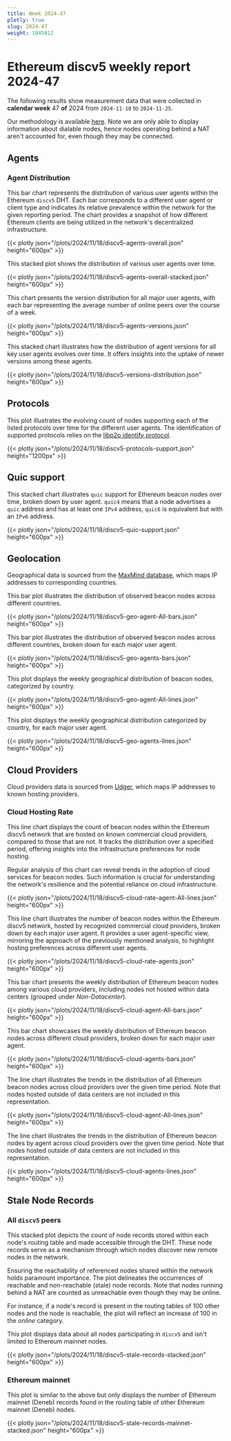```yaml
---
title: Week 2024-47
plotly: true
slug: 2024-47
weight: 1045612
---
```


# Ethereum discv5 weekly report 2024-47

The following results show measurement data that were collected in **calendar week** 47 **of** 2024 from `2024-11-18` to `2024-11-25`.

Our methodology is available [here](../methodology). Note we are only able to display information about dialable nodes, hence nodes operating behind a NAT aren't accounted for, even though they may be connected.

## Agents

### Agent Distribution

This bar chart represents the distribution of various user agents within the Ethereum `discv5` DHT. Each bar corresponds to a different user agent or client type and indicates its relative prevalence within the network for the given reporting period. The chart provides a snapshot of how different Ethereum clients are being utilized in the network's decentralized infrastructure.

{{< plotly json="/plots/2024/11/18/discv5-agents-overall.json" height="600px" >}}

This stacked plot shows the distribution of various user agents over time.

{{< plotly json="/plots/2024/11/18/discv5-agents-overall-stacked.json" height="600px" >}}

This chart presents the version distribution for all major user agents, with each bar representing the average number of online peers over the course of a week.

{{< plotly json="/plots/2024/11/18/discv5-agents-versions.json" height="600px" >}}

This stacked chart illustrates how the distribution of agent versions for all key user agents evolves over time. It offers insights into the uptake of newer versions among these agents.

{{< plotly json="/plots/2024/11/18/discv5-versions-distribution.json" height="600px" >}}

## Protocols

This plot illustrates the evolving count of nodes supporting each of the listed protocols over time for the different user agents. The identification of supported protocols relies on the [libp2p identify protocol](https://github.com/libp2p/specs/tree/master/identify).

{{< plotly json="/plots/2024/11/18/discv5-protocols-support.json" height="1200px" >}}

## Quic support

This stacked chart illustrates `quic` support for Ethereum beacon nodes over time, broken down by user agent. `quic4` means that a node advertises a `quic` address and has at least one `IPv4` address, `quic6` is equivalent but with an `IPv6` address.

{{< plotly json="/plots/2024/11/18/discv5-quic-support.json" height="600px" >}}

## Geolocation

Geographical data is sourced from the [MaxMind database](https://www.maxmind.com), which maps IP addresses to corresponding countries.

This bar plot illustrates the distribution of observed beacon nodes across different countries.

{{< plotly json="/plots/2024/11/18/discv5-geo-agent-All-bars.json" height="600px" >}}

This bar plot illustrates the distribution of observed beacon nodes across different countries, broken down for each major user agent.

{{< plotly json="/plots/2024/11/18/discv5-geo-agents-bars.json" height="600px" >}}

This plot displays the weekly geographical distribution of beacon nodes, categorized by country.

{{< plotly json="/plots/2024/11/18/discv5-geo-agent-All-lines.json" height="600px" >}}

This plot displays the weekly geographical distribution categorized by country, for each major user agent.

{{< plotly json="/plots/2024/11/18/discv5-geo-agents-lines.json" height="600px" >}}

## Cloud Providers

Cloud providers data is sourced from [Udger](https://udger.com/resources/datacenter-list), which maps IP addresses to known hosting providers.

### Cloud Hosting Rate

This line chart displays the count of beacon nodes within the Ethereum discv5 network that are hosted on known commercial cloud providers, compared to those that are not. It tracks the distribution over a specified period, offering insights into the infrastructure preferences for node hosting.

Regular analysis of this chart can reveal trends in the adoption of cloud services for beacon nodes. Such information is crucial for understanding the network's resilience and the potential reliance on cloud infrastructure.

{{< plotly json="/plots/2024/11/18/discv5-cloud-rate-agent-All-lines.json" height="600px" >}}

This line chart illustrates the number of beacon nodes within the Ethereum discv5 network, hosted by recognized commercial cloud providers, broken down by each major user agent. It provides a user agent-specific view, mirroring the approach of the previously mentioned analysis, to highlight hosting preferences across different user agents.

{{< plotly json="/plots/2024/11/18/discv5-cloud-rate-agents.json" height="600px" >}}

This bar chart presents the weekly distribution of Ethereum beacon nodes among various cloud providers, including nodes not hosted within data centers (grouped under _Non-Datacenter_).

{{< plotly json="/plots/2024/11/18/discv5-cloud-agent-All-bars.json" height="600px" >}}

This bar chart showcases the weekly distribution of Ethereum beacon nodes across different cloud providers, broken down for each major user agent.

{{< plotly json="/plots/2024/11/18/discv5-cloud-agents-bars.json" height="600px" >}}

The line chart illustrates the trends in the distribution of all Ethereum beacon nodes across cloud providers over the given time period. Note that nodes hosted outside of data centers are not included in this representation.

{{< plotly json="/plots/2024/11/18/discv5-cloud-agent-All-lines.json" height="600px" >}}

The line chart illustrates the trends in the distribution of Ethereum beacon nodes by agent across cloud providers over the given time period. Note that nodes hosted outside of data centers are not included in this representation.

{{< plotly json="/plots/2024/11/18/discv5-cloud-agents-lines.json" height="600px" >}}

## Stale Node Records

### All `discv5` peers

This stacked plot depicts the count of node records stored within each node's routing table and made accessible through the DHT. These node records serve as a mechanism through which nodes discover new remote nodes in the network.

Ensuring the reachability of referenced nodes shared within the network holds paramount importance. The plot delineates the occurrences of reachable and non-reachable (stale) node records. Note that nodes running behind a NAT are counted as unreachable even though they may be online.

For instance, if a node's record is present in the routing tables of 100 other nodes and the node is reachable, the plot will reflect an increase of 100 in the _online_ category.

This plot displays data about all nodes participating in `discv5` and isn't limited to Ethereum mainnet nodes.

{{< plotly json="/plots/2024/11/18/discv5-stale-records-stacked.json" height="600px" >}}

### Ethereum mainnet

This plot is similar to the above but only displays the number of Ethereum mainnet (Deneb) records found in the routing table of other Ethereum mainnet (Deneb) nodes.

{{< plotly json="/plots/2024/11/18/discv5-stale-records-mainnet-stacked.json" height="600px" >}}
